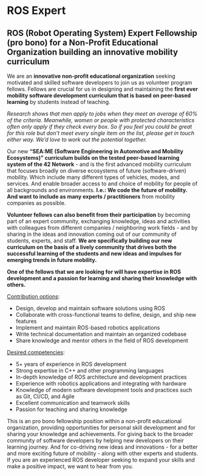 # ROS Expert


## ROS (Robot Operating System) Expert Fellowship (pro bono) for a Non-Profit Educational Organization building an innovative mobility curriculum

We are an **innovative non-profit educational organization** seeking motivated and skilled software developers to join us as volunteer program fellows. Fellows are crucial for us in designing and maintaining the **first ever mobility software development curriculum that is based on peer-based learning** by students instead of teaching. 

*Research shows that men apply to jobs when they meet an average of 60% of the criteria. Meanwhile, women or people with protected characteristics often only apply if they check every box. So if you feel you could be great for this role but don’t meet every single item on the list, please get in touch either way. We’d love to work out the potential together.*

Our new **“SEA:ME (Software Engineering in Automotive and Mobility Ecosystems)” curriculum builds on the tested peer-based learning system of the 42 Network** - and is the first advanced mobility curriculum that focuses broadly on diverse ecosystems of future (software-driven) mobility. Which include many different types of vehicles, modes, and services. And enable broader access to and choice of mobility for people of all backgrounds and environments. **I.e.: We code the future of mobility. And want to include as many experts / practitioners** from mobility companies as possible. 

**Volunteer fellows can also benefit from their participation** by becoming part of an expert community, exchanging knowledge, ideas and activities with colleagues from different companies / neighboring work fields - and by sharing in the ideas and innovation coming out of our community of students, experts, and staff. **We are specifically building our new curriculum on the basis of a lively community that drives both the successful learning of the students and new ideas and impulses for emerging trends in future mobility.**

**One of the fellows that we are looking for will have expertise in ROS development and a passion for learning and sharing their knowledge with others.**

<span style="text-decoration:underline;">Contribution options</span>:



* Design, develop and maintain software solutions using ROS
* Collaborate with cross-functional teams to define, design, and ship new features
* Implement and maintain ROS-based robotics applications
* Write technical documentation and maintain an organized codebase
* Share knowledge and mentor others in the field of ROS development

<span style="text-decoration:underline;">Desired competencies</span>:



* 5+ years of experience in ROS development
* Strong expertise in C++ and other programming languages
* In-depth knowledge of ROS architecture and development practices
* Experience with robotics applications and integrating with hardware
* Knowledge of modern software development tools and practices such as Git, CI/CD, and Agile
* Excellent communication and teamwork skills
* Passion for teaching and sharing knowledge

This is an pro bono fellowship position within a non-profit educational organization, providing opportunities for personal skill development and for sharing your knowledge and achievements. For giving back to the broader community of software developers by helping new developers on their learning journey. And for co-driving new ideas and innovations - for a better and more exciting future of mobility - along with other experts and students. If you are an experienced ROS developer seeking to expand your skills and make a positive impact, we want to hear from you.
